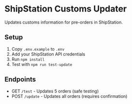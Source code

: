 # ShipStation Customs Updater

Updates customs information for pre-orders in ShipStation.

## Setup
1. Copy `.env.example` to `.env`
2. Add your ShipStation API credentials
3. Run `npm install`
4. Test with `npm run test-update`

## Endpoints
- GET `/test` - Updates 5 orders (safe testing)
- POST `/update` - Updates all orders (requires confirmation)
